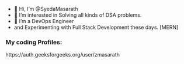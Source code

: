 - 👋 Hi, I’m @SyedaMasarath
- 👀 I’m interested in Solving all kinds of DSA problems.
- 🌱 I’m a DevOps Engineer
- and Experimenting with Full Stack Development these days. [MERN]

<h3>My coding Profiles:</h3><p>https://auth.geeksforgeeks.org/user/zmasarath</p>

<!---
SyedaMasarath/SyedaMasarath is a ✨ special ✨ repository because its `README.md` (this file) appears on your GitHub profile.
You can click the Preview link to take a look at your changes.
--->
